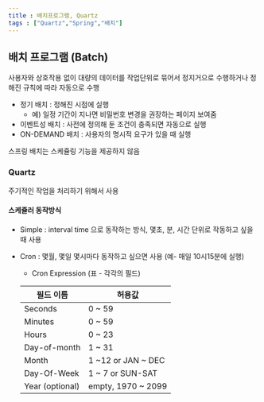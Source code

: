 ```yaml
---
title : 배치프로그램, Quartz
tags : ["Quartz","Spring","배치"]
---
```




## 배치 프로그램 (Batch)

사용자와 상호작용 없이 대량의 데이터를 작업단위로 묶어서 정지거으로 수행하거나 정해진 규칙에 따라 자동으로 수행

* 정기 배치 : 정해진 시점에 실행 
  * 예) 일정 기간이 지나면 비밀번호 변경을 권장하는 페이지 보여줌
* 이벤트성 배치 : 사전에 정의해 둔 조건이 충족되면 자동으로 실행
* ON-DEMAND 배치 : 사용자의 명시적 요구가 있을 때 실행

스프링 배치는 스케쥴링 기능을 제공하지 않음

### Quartz

주기적인 작업을 처리하기 위해서 사용

#### 스케쥴러 동작방식

* Simple : interval time 으로 동작하는 방식, 몇초, 분, 시간 단위로 작동하고 싶을 때 사용

* Cron : 몇월, 몇일 몇시마다 동작하고 싶으면 사용 (예- 매일 10시15분에 실행)

  * Cron Expression (표 - 각각의 필드)

  | 필드 이름           | 허용값                |
  | --------------- | ------------------ |
  | Seconds         | 0 ~ 59             |
  | Minutes         | 0 ~ 59             |
  | Hours           | 0 ~ 23             |
  | Day-of-month    | 1 ~ 31             |
  | Month           | 1 ~12 or JAN ~ DEC |
  | Day-Of-Week     | 1 ~ 7 or SUN-SAT   |
  | Year (optional) | empty, 1970 ~ 2099 |

